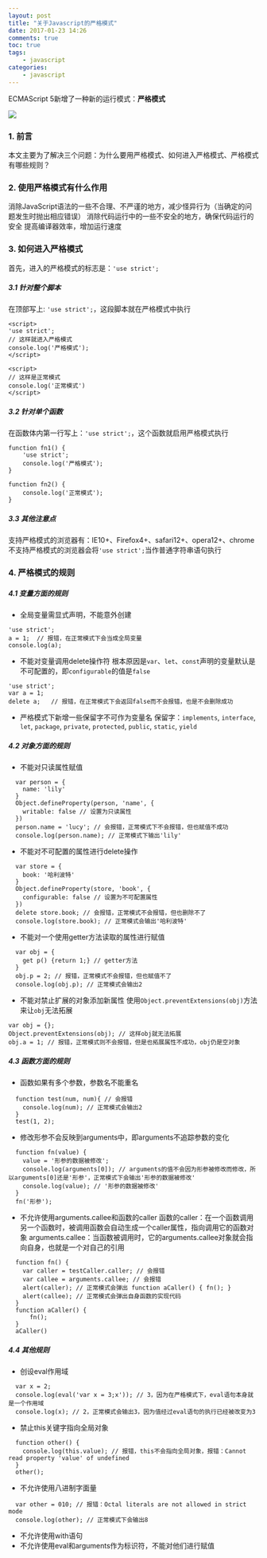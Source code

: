 ```yaml
---
layout: post
title: "关于Javascript的严格模式"
date: 2017-01-23 14:26
comments: true
toc: true
tags: 
	- javascript
categories: 
	- javascript
---
```


ECMAScript 5新增了一种新的运行模式：**严格模式**

![](/assets/blogImg/strict-mode.jpg)

<!-- more -->

### 1. 前言

本文主要为了解决三个问题：为什么要用严格模式、如何进入严格模式、严格模式有哪些规则？

### 2. 使用严格模式有什么作用

消除JavaScript语法的一些不合理、不严谨的地方，减少怪异行为（当确定的问题发生时抛出相应错误）
消除代码运行中的一些不安全的地方，确保代码运行的安全
提高编译器效率，增加运行速度

### 3. 如何进入严格模式

首先，进入的严格模式的标志是：``'use strict';``

##### 3.1 针对整个脚本

在顶部写上: ``'use strict';``，这段脚本就在严格模式中执行

```
<script>
'use strict';
// 这样就进入严格模式 
console.log('严格模式');
</script>

<script>
// 这样是正常模式
console.log('正常模式')
</script>
```

##### 3.2 针对单个函数

在函数体内第一行写上：``'use strict';``，这个函数就启用严格模式执行

```
function fn1() {
	'use strict';
	console.log('严格模式');
}

function fn2() {
	console.log('正常模式');
}
```

##### 3.3 其他注意点

支持严格模式的浏览器有：IE10+、Firefox4+、safari12+、opera12+、chrome
不支持严格模式的浏览器会将``'use strict';``当作普通字符串语句执行


### 4. 严格模式的规则

##### 4.1 变量方面的规则

* 全局变量需显式声明，不能意外创建
```
'use strict';
a = 1;	// 报错，在正常模式下会当成全局变量
console.log(a);
```

* 不能对变量调用delete操作符
根本原因是``var``、``let``、``const``声明的变量默认是不可配置的，即``configurable``的值是``false``
```
'use strict';
var a = 1;
delete a;	// 报错，在正常模式下会返回false而不会报错，也是不会删除成功
```

* 严格模式下新增一些保留字不可作为变量名
保留字：``implements``, ``interface``, ``let``, ``package``, ``private``, ``protected``, ``public``, ``static``, ``yield``

##### 4.2 对象方面的规则

* 不能对只读属性赋值

```
  var person = {
    name: 'lily'
  }
  Object.defineProperty(person, 'name', {
    writable: false // 设置为只读属性
  })
  person.name = 'lucy';	// 会报错，正常模式下不会报错，但也赋值不成功
  console.log(person.name);	// 正常模式下输出'lily'
```

* 不能对不可配置的属性进行delete操作

```
  var store = {
    book: '哈利波特'
  }
  Object.defineProperty(store, 'book', {
    configurable: false	// 设置为不可配置属性
  })
  delete store.book; // 会报错，正常模式不会报错，但也删除不了
  console.log(store.book); // 正常模式会输出'哈利波特'
```

* 不能对一个使用getter方法读取的属性进行赋值

```
  var obj = {
	get p() {return 1;} // getter方法
  }
  obj.p = 2; // 报错，正常模式不会报错，但也赋值不了
  console.log(obj.p); // 正常模式会输出2
```

* 不能对禁止扩展的对象添加新属性
使用``Object.preventExtensions(obj)``方法来让``obj``无法拓展

```
var obj = {};
Object.preventExtensions(obj); // 这样obj就无法拓展
obj.a = 1; // 报错，正常模式则不会报错，但是也拓展属性不成功，obj仍是空对象
```

##### 4.3 函数方面的规则

* 函数如果有多个参数，参数名不能重名

```
  function test(num, num){ // 会报错
	console.log(num); // 正常模式会输出2
  }
  test(1, 2);
```

* 修改形参不会反映到arguments中，即arguments不追踪参数的变化

```
  function fn(value) {
    value = '形参的数据被修改';
    console.log(arguments[0]); // arguments的值不会因为形参被修改而修改，所以arguments[0]还是'形参'，正常模式下会输出'形参的数据被修改'
    console.log(value);	// '形参的数据被修改'
  }
  fn('形参');
```

* 不允许使用arguments.callee和函数的caller
函数的caller：在一个函数调用另一个函数时，被调用函数会自动生成一个caller属性，指向调用它的函数对象
arguments.callee：当函数被调用时，它的arguments.callee对象就会指向自身，也就是一个对自己的引用

```
  function fn() {  
    var caller = testCaller.caller; // 会报错
    var callee = arguments.callee; // 会报错
    alert(caller); // 正常模式会弹出 function aCaller() { fn(); }
    alert(callee); // 正常模式会弹出自身函数的实现代码
  }
  function aCaller() {  
      fn();  
  }  
  aCaller()
```

##### 4.4 其他规则

* 创设eval作用域

```
  var x = 2;
  console.log(eval('var x = 3;x')); // 3，因为在严格模式下，eval语句本身就是一个作用域
  console.log(x); // 2，正常模式会输出3，因为值经过eval语句的执行已经被改变为3
```

* 禁止this关键字指向全局对象

```
  function other() {
    console.log(this.value); // 报错，this不会指向全局对象，报错：Cannot read property 'value' of undefined
  } 
  other();
```

* 不允许使用八进制字面量

```
  var other = 010; // 报错：Octal literals are not allowed in strict mode
  console.log(other); // 正常模式下会输出8
```

* 不允许使用with语句
* 不允许使用eval和arguments作为标识符，不能对他们进行赋值
